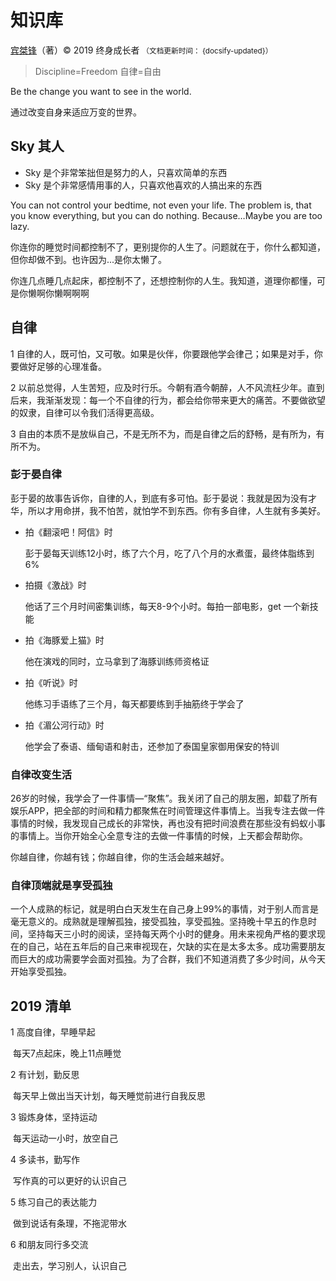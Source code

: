 # 知识库

[宾桀锋](https://github.com/binjf)（著）&copy; 2019  终身成长者 <small>（文档更新时间： {docsify-updated}）</small>



> Discipline=Freedom 自律=自由

Be the change you want to see in the world.

通过改变自身来适应万变的世界。

## Sky 其人

- Sky 是个非常笨拙但是努力的人，只喜欢简单的东西
- Sky 是个非常感情用事的人，只喜欢他喜欢的人搞出来的东西



You can not control your bedtime, not even your life. The problem is, that you know everything, but you can do nothing. Because…Maybe you are too lazy.

你连你的睡觉时间都控制不了，更别提你的人生了。问题就在于，你什么都知道，但你却做不到。也许因为...是你太懒了。

你连几点睡几点起床，都控制不了，还想控制你的人生。我知道，道理你都懂，可是你懒啊你懒啊啊啊

## 自律

1 自律的人，既可怕，又可敬。如果是伙伴，你要跟他学会律己；如果是对手，你要做好足够的心理准备。

2 以前总觉得，人生苦短，应及时行乐。今朝有酒今朝醉，人不风流枉少年。直到后来，我渐渐发现：每一个不自律的行为，都会给你带来更大的痛苦。不要做欲望的奴隶，自律可以令我们活得更高级。

3 自由的本质不是放纵自己，不是无所不为，而是自律之后的舒畅，是有所为，有所不为。



### 彭于晏自律

彭于晏的故事告诉你，自律的人，到底有多可怕。彭于晏说：我就是因为没有才华，所以才用命拼，我不怕苦，就怕学不到东西。你有多自律，人生就有多美好。

- 拍《翻滚吧！阿信》时

  彭于晏每天训练12小时，练了六个月，吃了八个月的水煮蛋，最终体脂练到6%

- 拍摄《激战》时

  他话了三个月时间密集训练，每天8-9个小时。每拍一部电影，get 一个新技能

- 拍《海豚爱上猫》时

  他在演戏的同时，立马拿到了海豚训练师资格证

- 拍《听说》时

  他练习手语练了三个月，每天都要练到手抽筋终于学会了

- 拍《湄公河行动》时

  他学会了泰语、缅甸语和射击，还参加了泰国皇家御用保安的特训



### 自律改变生活

26岁的时候，我学会了一件事情—“聚焦”。我关闭了自己的朋友圈，卸载了所有娱乐APP，把全部的时间和精力都聚焦在时间管理这件事情上。当我专注去做一件事情的时候，我发现自己成长的非常快，再也没有把时间浪费在那些没有蚂蚁小事的事情上。当你开始全心全意专注的去做一件事情的时候，上天都会帮助你。

你越自律，你越有钱；你越自律，你的生活会越来越好。



### 自律顶端就是享受孤独

一个人成熟的标记，就是明白白天发生在自己身上99%的事情，对于别人而言是毫无意义的。成熟就是理解孤独，接受孤独，享受孤独。坚持晚十早五的作息时间，坚持每天三小时的阅读，坚持每天两个小时的健身。用未来视角严格的要求现在的自己，站在五年后的自己来审视现在，欠缺的实在是太多太多。成功需要朋友而巨大的成功需要学会面对孤独。为了合群，我们不知道消费了多少时间，从今天开始享受孤独。

## 2019 清单

1 高度自律，早睡早起

​	每天7点起床，晚上11点睡觉

2 有计划，勤反思

​	每天早上做出当天计划，每天睡觉前进行自我反思

3 锻炼身体，坚持运动

​	每天运动一小时，放空自己

4 多读书，勤写作

​	写作真的可以更好的认识自己

5 练习自己的表达能力

​	做到说话有条理，不拖泥带水

6 和朋友同行多交流

​	走出去，学习别人，认识自己
